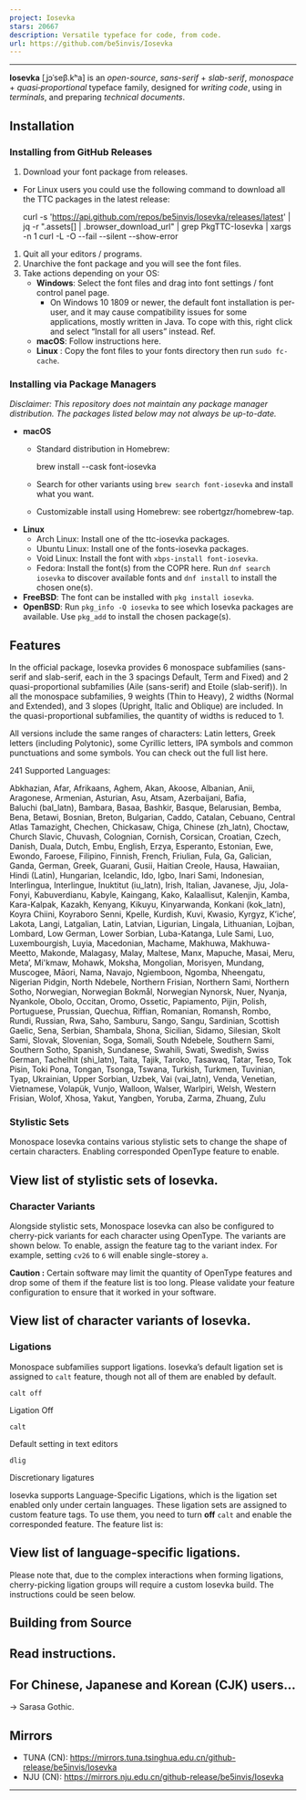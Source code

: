 ```yaml
---
project: Iosevka
stars: 20667
description: Versatile typeface for code, from code.
url: https://github.com/be5invis/Iosevka
---
```


* * *

**Iosevka** \[ˌjɔˈseβ.kʰa\] is an _open-source_, _sans-serif_ + _slab-serif_, _monospace_ + _quasi‑proportional_ typeface family, designed for _writing code_, using in _terminals_, and preparing _technical documents_.

Installation
------------

### Installing from GitHub Releases

1.  Download your font package from releases.

-   For Linux users you could use the following command to download all the TTC packages in the latest release:
    
    curl -s 'https://api.github.com/repos/be5invis/Iosevka/releases/latest' | jq -r ".assets\[\] | .browser\_download\_url" | grep PkgTTC-Iosevka | xargs -n 1 curl -L -O --fail --silent --show-error
    

1.  Quit all your editors / programs.
2.  Unarchive the font package and you will see the font files.
3.  Take actions depending on your OS:
    -   **Windows**: Select the font files and drag into font settings / font control panel page.
        -   On Windows 10 1809 or newer, the default font installation is per-user, and it may cause compatibility issues for some applications, mostly written in Java. To cope with this, right click and select “Install for all users” instead. Ref.
    -   **macOS**: Follow instructions here.
    -   **Linux** : Copy the font files to your fonts directory then run `sudo fc-cache`.

### Installing via Package Managers

_Disclaimer: This repository does not maintain any package manager distribution. The packages listed below may not always be up-to-date._

-   **macOS**
    -   Standard distribution in Homebrew:
        
        brew install --cask font-iosevka
        
    -   Search for other variants using `brew search font-iosevka` and install what you want.
    -   Customizable install using Homebrew: see robertgzr/homebrew-tap.
-   **Linux**
    -   Arch Linux: Install one of the ttc-iosevka packages.
    -   Ubuntu Linux: Install one of the fonts-iosevka packages.
    -   Void Linux: Install the font with `xbps-install font-iosevka`.
    -   Fedora: Install the font(s) from the COPR here. Run `dnf search iosevka` to discover available fonts and `dnf install` to install the chosen one(s).
-   **FreeBSD**: The font can be installed with `pkg install iosevka`.
-   **OpenBSD**: Run `pkg_info -Q iosevka` to see which Iosevka packages are available. Use `pkg_add` to install the chosen package(s).

Features
--------

In the official package, Iosevka provides 6 monospace subfamilies (sans-serif and slab-serif, each in the 3 spacings Default, Term and Fixed) and 2 quasi-proportional subfamilies (Aile (sans-serif) and Etoile (slab-serif)). In all the monospace subfamilies, 9 weights (Thin to Heavy), 2 widths (Normal and Extended), and 3 slopes (Upright, Italic and Oblique) are included. In the quasi-proportional subfamilies, the quantity of widths is reduced to 1.

All versions include the same ranges of characters: Latin letters, Greek letters (including Polytonic), some Cyrillic letters, IPA symbols and common punctuations and some symbols. You can check out the full list here.

241 Supported Languages:

Abkhazian, Afar, Afrikaans, Aghem, Akan, Akoose, Albanian, Anii, Aragonese, Armenian, Asturian, Asu, Atsam, Azerbaijani, Bafia, Baluchi (bal\_latn), Bambara, Basaa, Bashkir, Basque, Belarusian, Bemba, Bena, Betawi, Bosnian, Breton, Bulgarian, Caddo, Catalan, Cebuano, Central Atlas Tamazight, Chechen, Chickasaw, Chiga, Chinese (zh\_latn), Choctaw, Church Slavic, Chuvash, Colognian, Cornish, Corsican, Croatian, Czech, Danish, Duala, Dutch, Embu, English, Erzya, Esperanto, Estonian, Ewe, Ewondo, Faroese, Filipino, Finnish, French, Friulian, Fula, Ga, Galician, Ganda, German, Greek, Guarani, Gusii, Haitian Creole, Hausa, Hawaiian, Hindi (Latin), Hungarian, Icelandic, Ido, Igbo, Inari Sami, Indonesian, Interlingua, Interlingue, Inuktitut (iu\_latn), Irish, Italian, Javanese, Jju, Jola-Fonyi, Kabuverdianu, Kabyle, Kaingang, Kako, Kalaallisut, Kalenjin, Kamba, Kara-Kalpak, Kazakh, Kenyang, Kikuyu, Kinyarwanda, Konkani (kok\_latn), Koyra Chiini, Koyraboro Senni, Kpelle, Kurdish, Kuvi, Kwasio, Kyrgyz, Kʼicheʼ, Lakota, Langi, Latgalian, Latin, Latvian, Ligurian, Lingala, Lithuanian, Lojban, Lombard, Low German, Lower Sorbian, Luba-Katanga, Lule Sami, Luo, Luxembourgish, Luyia, Macedonian, Machame, Makhuwa, Makhuwa-Meetto, Makonde, Malagasy, Malay, Maltese, Manx, Mapuche, Masai, Meru, Metaʼ, Mi'kmaw, Mohawk, Moksha, Mongolian, Morisyen, Mundang, Muscogee, Māori, Nama, Navajo, Ngiemboon, Ngomba, Nheengatu, Nigerian Pidgin, North Ndebele, Northern Frisian, Northern Sami, Northern Sotho, Norwegian, Norwegian Bokmål, Norwegian Nynorsk, Nuer, Nyanja, Nyankole, Obolo, Occitan, Oromo, Ossetic, Papiamento, Pijin, Polish, Portuguese, Prussian, Quechua, Riffian, Romanian, Romansh, Rombo, Rundi, Russian, Rwa, Saho, Samburu, Sango, Sangu, Sardinian, Scottish Gaelic, Sena, Serbian, Shambala, Shona, Sicilian, Sidamo, Silesian, Skolt Sami, Slovak, Slovenian, Soga, Somali, South Ndebele, Southern Sami, Southern Sotho, Spanish, Sundanese, Swahili, Swati, Swedish, Swiss German, Tachelhit (shi\_latn), Taita, Tajik, Taroko, Tasawaq, Tatar, Teso, Tok Pisin, Toki Pona, Tongan, Tsonga, Tswana, Turkish, Turkmen, Tuvinian, Tyap, Ukrainian, Upper Sorbian, Uzbek, Vai (vai\_latn), Venda, Venetian, Vietnamese, Volapük, Vunjo, Walloon, Walser, Warlpiri, Welsh, Western Frisian, Wolof, Xhosa, Yakut, Yangben, Yoruba, Zarma, Zhuang, Zulu

### Stylistic Sets

Monospace Iosevka contains various stylistic sets to change the shape of certain characters. Enabling corresponded OpenType feature to enable.

View list of stylistic sets of Iosevka.
---------------------------------------

### Character Variants

Alongside stylistic sets, Monospace Iosevka can also be configured to cherry-pick variants for each character using OpenType. The variants are shown below. To enable, assign the feature tag to the variant index. For example, setting `cv26` to `6` will enable single-storey `a`.

**Caution :** Certain software may limit the quantity of OpenType features and drop some of them if the feature list is too long. Please validate your feature configuration to ensure that it worked in your software.

View list of character variants of Iosevka.
-------------------------------------------

### Ligations

Monospace subfamilies support ligations. Iosevka’s default ligation set is assigned to `calt` feature, though not all of them are enabled by default.

`calt off`

Ligation Off

`calt`

Default setting in text editors

`dlig`

Discretionary ligatures

Iosevka supports Language-Specific Ligations, which is the ligation set enabled only under certain languages. These ligation sets are assigned to custom feature tags. To use them, you need to turn **off** `calt` and enable the corresponded feature. The feature list is:

View list of language-specific ligations.
-----------------------------------------

Please note that, due to the complex interactions when forming ligations, cherry-picking ligation groups will require a custom Iosevka build. The instructions could be seen below.

Building from Source
--------------------

Read instructions.
------------------

For Chinese, Japanese and Korean (CJK) users...
-----------------------------------------------

→ Sarasa Gothic.

Mirrors
-------

-   TUNA (CN): https://mirrors.tuna.tsinghua.edu.cn/github-release/be5invis/Iosevka
-   NJU (CN): https://mirrors.nju.edu.cn/github-release/be5invis/Iosevka

* * *
